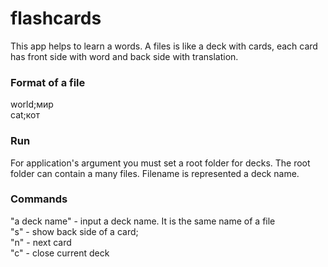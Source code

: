 # flashcards
This app helps to learn a words. A files is like a deck with cards, each card has front side with word and back side with translation.
### Format of a file
world;мир<br />
cat;кот<br />

### Run
For application's argument you must set a root folder for decks. The root folder can contain a many files. Filename is represented a deck name. 
### Commands
"a deck name" - input a deck name. It is the same name of a file<br />
"s" - show back side of a card;<br />
"n" - next card<br />
"c" - close current deck<br />
